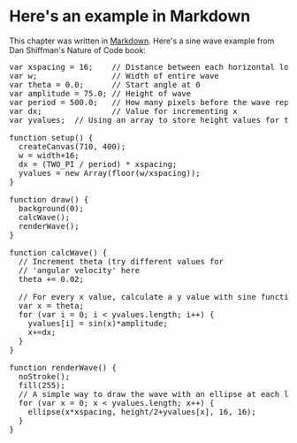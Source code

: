 # Here's an example in Markdown

This chapter was written in [Markdown](http://daringfireball.net/projects/markdown/). Here's a sine wave example from Dan Shiffman's Nature of Code book:

<pre data-executable="true" data-language="p5">
var xspacing = 16;    // Distance between each horizontal location
var w;                // Width of entire wave
var theta = 0.0;      // Start angle at 0
var amplitude = 75.0; // Height of wave
var period = 500.0;   // How many pixels before the wave repeats
var dx;               // Value for incrementing x
var yvalues;  // Using an array to store height values for the wave

function setup() {
  createCanvas(710, 400);
  w = width+16;
  dx = (TWO_PI / period) * xspacing;
  yvalues = new Array(floor(w/xspacing));
}

function draw() {
  background(0);
  calcWave();
  renderWave();
}

function calcWave() {
  // Increment theta (try different values for 
  // 'angular velocity' here
  theta += 0.02;

  // For every x value, calculate a y value with sine function
  var x = theta;
  for (var i = 0; i < yvalues.length; i++) {
    yvalues[i] = sin(x)*amplitude;
    x+=dx;
  }
}

function renderWave() {
  noStroke();
  fill(255);
  // A simple way to draw the wave with an ellipse at each location
  for (var x = 0; x < yvalues.length; x++) {
    ellipse(x*xspacing, height/2+yvalues[x], 16, 16);
  }
}

</pre>

